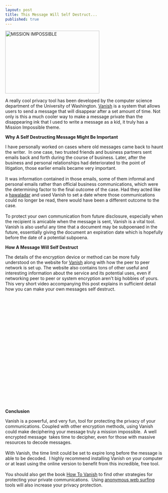 ```yaml
---
layout: post
title: This Message Will Self Destruct...
published: true
---
```

<p><img class="aligncenter size-medium wp-image-279" title="MISSION IMPOSSIBLE" src="{{ site.baseurl }}/images/mission-impossible-SPLASH-300x200.jpg" alt="MISSION IMPOSSIBLE" width="300" height="200" /></p>
<p>A really cool privacy tool has been developed by the computer science department of the University of Washington. <a title="Vanish" href="http://vanish.cs.washington.edu/" target="_blank"> Vanish</a> is a system that allows users to send a message that will disappear after a set amount of time.  Not only is this a much cooler way to make a message private than the disappearing ink that I used to write a message as a kid, it truly has a Mission Impossible theme.</p>
<p><strong>Why A Self Destructing Message Might Be Important</strong></p>
<p>I have personally worked on cases where old messages came back to haunt the writer.  In one case, two trusted friends and business partners sent emails back and forth during the course of business.  Later, after the business and personal relationships had deteriorated to the point of litigation, those earlier emails became very important. <br /><br /> It was information contained in those emails, some of them informal and personal emails rather than official business communications, which were the determining factor to the final outcome of the case.  Had they acted like a <a title="hawaladar" href="http://www.howtovanish.com/2009/09/modern-hawala/" target="_blank">hawaladar</a> and used Vanish to set a date where those communications could no longer be read, there would have been a different outcome to the case.  <br /><br />To protect your own communication from future disclosure, especially when the recipient is amicable when the message is sent, Vanish is a vital tool.  Vanish is also useful any time that a document may be subpoenaed in the future, essentially giving the document an expiration date which is hopefully before the date of a potential subpoena.</p>
<p><strong>How A Message Will Self Destruct</strong></p>
<p>The details of the encryption device or method can be more fully understood on the website for <a title="Vanish" href="http://vanish.cs.washington.edu/index.html" target="_blank">Vanish</a> along with how the peer to peer network is set up. The website also contains tons of other useful and interesting information about the service and its potential uses, even if networking peer to peer or system encryption aren't big hobbies of yours.  This very short video accompanying this post explains in sufficient detail how you can make your own messages self destruct.</p>
<p><object classid="clsid:d27cdb6e-ae6d-11cf-96b8-444553540000" width="425" height="344" codebase="http://download.macromedia.com/pub/shockwave/cabs/flash/swflash.cab#version=6,0,40,0"><param name="allowFullScreen" value="true" /><param name="allowScriptAccess" value="always" /><param name="src" value="http://www.youtube.com/v/vQRXPG8T4Hs&amp;rel=0&amp;color1=0xb1b1b1&amp;color2=0xcfcfcf&amp;hl=en&amp;feature=player_embedded&amp;fs=1" /><param name="allowfullscreen" value="true" /><embed type="application/x-shockwave-flash" width="425" height="344" src="http://www.youtube.com/v/vQRXPG8T4Hs&amp;rel=0&amp;color1=0xb1b1b1&amp;color2=0xcfcfcf&amp;hl=en&amp;feature=player_embedded&amp;fs=1" allowscriptaccess="always" allowfullscreen="true"></embed></object></p>
<p><strong>Conclusion</strong></p>
<p>Vanish is a powerful, and very fun, tool for protecting the privacy of your communications.  Coupled with other encryption methods, using Vanish could make deciphering your message truly a mission impossible.  A well encrypted message  takes time to decipher, even for those with massive resources to decode messages.  <br /><br />With Vanish, the time limit could be set to expire long before the message is able to be decoded.  I highly recommend installing Vanish on your computer or at least using the online version to benefit from this incredible, free tool. <br /><br /> You should also get the book <a href="http://www.howtovanish.com/HTVBook">How To Vanish</a> to find other strategies for protecting your private communications.  Using <a href="http://www.howtovanish.com/IdentityCloaker">anonymous web surfing</a> tools will also increase your privacy protection.</p>
